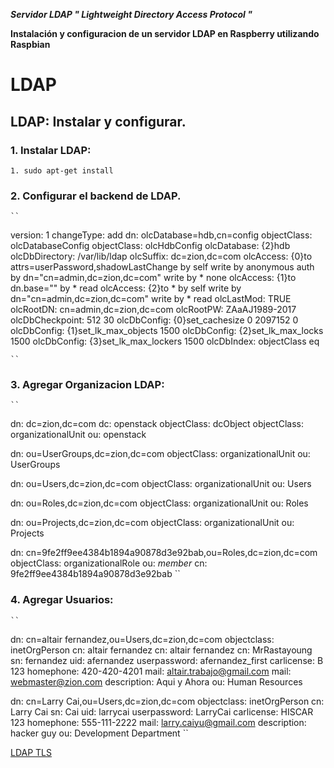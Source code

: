 ___Servidor LDAP " Lightweight Directory Access Protocol "___

__Instalación y configuracion de un servidor LDAP en Raspberry utilizando
Raspbian__

# LDAP

## LDAP: Instalar y configurar.

### 1. Instalar LDAP:

	1. sudo apt-get install
	
### 2. Configurar el backend de LDAP.

	``
version: 1
changeType: add
dn: olcDatabase=hdb,cn=config
objectClass: olcDatabaseConfig
objectClass: olcHdbConfig
olcDatabase: {2}hdb
olcDbDirectory: /var/lib/ldap
olcSuffix: dc=zion,dc=com
olcAccess: {0}to attrs=userPassword,shadowLastChange by self write by anonymous auth by dn="cn=admin,dc=zion,dc=com" write by * none
olcAccess: {1}to dn.base="" by * read
olcAccess: {2}to * by self write by dn="cn=admin,dc=zion,dc=com" write by * read
olcLastMod: TRUE
olcRootDN: cn=admin,dc=zion,dc=com
olcRootPW: ZAaAJ1989-2017
olcDbCheckpoint: 512 30
olcDbConfig: {0}set_cachesize 0 2097152 0
olcDbConfig: {1}set_lk_max_objects 1500
olcDbConfig: {2}set_lk_max_locks 1500
olcDbConfig: {3}set_lk_max_lockers 1500
olcDbIndex: objectClass eq

	``

### 3. Agregar Organizacion LDAP:

	``
dn: dc=zion,dc=com
dc: openstack
objectClass: dcObject
objectClass: organizationalUnit
ou: openstack

dn: ou=UserGroups,dc=zion,dc=com
objectClass: organizationalUnit
ou: UserGroups

dn: ou=Users,dc=zion,dc=com
objectClass: organizationalUnit
ou: Users

dn: ou=Roles,dc=zion,dc=com
objectClass: organizationalUnit
ou: Roles

dn: ou=Projects,dc=zion,dc=com
objectClass: organizationalUnit
ou: Projects

dn: cn=9fe2ff9ee4384b1894a90878d3e92bab,ou=Roles,dc=zion,dc=com
objectClass: organizationalRole
ou: _member_
cn: 9fe2ff9ee4384b1894a90878d3e92bab
	``

### 4. Agregar Usuarios:

	``
dn: cn=altair fernandez,ou=Users,dc=zion,dc=com
objectclass: inetOrgPerson
cn: altair fernandez
cn: altair fernandez
cn: MrRastayoung
sn: fernandez
uid: afernandez
userpassword: afernandez_first
carlicense: B 123
homephone: 420-420-4201
mail: altair.trabajo@gmail.com
mail: webmaster@zion.com
description: Aqui y Ahora
ou: Human Resources

dn: cn=Larry Cai,ou=Users,dc=zion,dc=com
objectclass: inetOrgPerson
cn: Larry Cai
sn: Cai
uid: larrycai
userpassword: LarryCai
carlicense: HISCAR 123
homephone: 555-111-2222
mail: larry.caiyu@gmail.com
description: hacker guy
ou: Development Department
	``






[LDAP TLS](http://mageconfig.blogspot.com.es/2014/11/enable-ssl-in-openldap.html)
